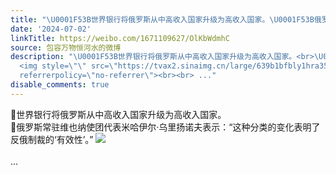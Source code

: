 ```yaml
---
title: "\U0001F53B世界银行将俄罗斯从中高收入国家升级为高收入国家。\U0001F53B俄罗斯常驻维也纳使团代表米哈伊尔·乌里扬诺夫表示：“这种分类的变化表明了反俄制裁的‘有效性’。..."
date: '2024-07-02'
linkTitle: https://weibo.com/1671109627/OlKbWdmhC
source: 包容万物恒河水的微博
description: "\U0001F53B世界银行将俄罗斯从中高收入国家升级为高收入国家。<br>\U0001F53B俄罗斯常驻维也纳使团代表米哈伊尔·乌里扬诺夫表示：“这种分类的变化表明了反俄制裁的‘有效性’。”
  <img style=\"\" src=\"https://tvax2.sinaimg.cn/large/639b1bfbly1hra351rodij21z41bh4qr.jpg\"
  referrerpolicy=\"no-referrer\"><br><br> ..."
disable_comments: true
---
```

🔻世界银行将俄罗斯从中高收入国家升级为高收入国家。<br>🔻俄罗斯常驻维也纳使团代表米哈伊尔·乌里扬诺夫表示：“这种分类的变化表明了反俄制裁的‘有效性’。” <img style="" src="https://tvax2.sinaimg.cn/large/639b1bfbly1hra351rodij21z41bh4qr.jpg" referrerpolicy="no-referrer"><br><br> ...